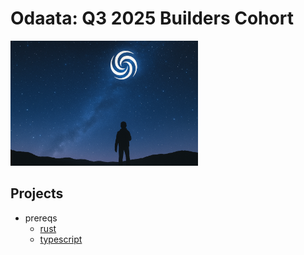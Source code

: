 # Odaata: Q3 2025 Builders Cohort

<img alt="banner" src="./GitHub_Banner.png" height="200">

## Projects

- prereqs
  - [rust](./prereq-rust)
  - [typescript](./prereq-ts)
